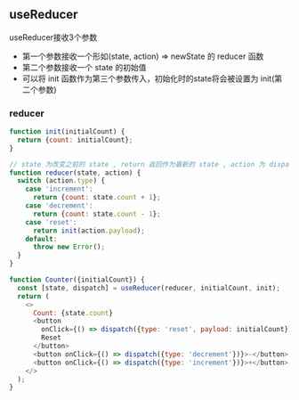 ## useReducer

useReducer接收3个参数
* 第一个参数接收一个形如(state, action) => newState 的 reducer 函数
* 第二个参数接收一个 state 的初始值
* 可以将 init 函数作为第三个参数传入，初始化时的state将会被设置为 init(第二个参数)

### reducer

```javascript
function init(initialCount) {
  return {count: initialCount};
}

// state 为改变之前的 state , return 返回作为最新的 state , action 为 dispatch 中传入的参数
function reducer(state, action) {
  switch (action.type) {
    case 'increment':
      return {count: state.count + 1};
    case 'decrement':
      return {count: state.count - 1};
    case 'reset':
      return init(action.payload);
    default:
      throw new Error();
  }
}

function Counter({initialCount}) {
  const [state, dispatch] = useReducer(reducer, initialCount, init);
  return (
    <>
      Count: {state.count}
      <button
        onClick={() => dispatch({type: 'reset', payload: initialCount})}>
        Reset
      </button>
      <button onClick={() => dispatch({type: 'decrement'})}>-</button>
      <button onClick={() => dispatch({type: 'increment'})}>+</button>
    </>
  );
}

```